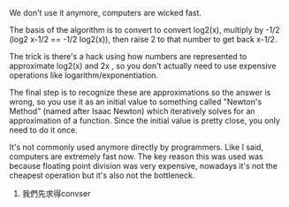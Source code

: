 We don't use it anymore, computers are wicked fast.

The basis of the algorithm is to convert to convert log2(x), multiply by -1/2 (log2 x-1/2 == -1/2 log2(x)), then raise 2 to that number to get back x-1/2.

The trick is there's a hack using how numbers are represented to approximate log2(x) and 2x , so you don't actually need to use expensive operations like logarithm/exponentiation.

The final step is to recognize these are approximations so the answer is wrong, so you use it as an initial value to something called "Newton's Method" (named after Isaac Newton) which iteratively solves for an approximation of a function. Since the initial value is pretty close, you only need to do it once.

It's not commonly used anymore directly by programmers. Like I said, computers are extremely fast now. The key reason this was used was because floating point division was very expensive, nowadays it's not the cheapest operation but it's also not the bottleneck.

1. 我們先求得convser